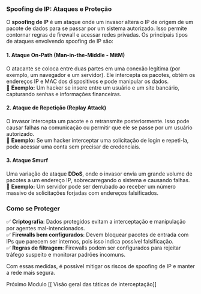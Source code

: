 ### **Spoofing de IP: Ataques e Proteção**

O **spoofing de IP** é um ataque onde um invasor altera o IP de origem de um pacote de dados para se passar por um sistema autorizado. Isso permite contornar regras de firewall e acessar redes privadas. Os principais tipos de ataques envolvendo spoofing de IP são:

#### **1. Ataque On-Path (Man-in-the-Middle - MitM)**

O atacante se coloca entre duas partes em uma conexão legítima (por exemplo, um navegador e um servidor). Ele intercepta os pacotes, obtém os endereços IP e MAC dos dispositivos e pode manipular os dados.  
📌 **Exemplo:** Um hacker se insere entre um usuário e um site bancário, capturando senhas e informações financeiras.

#### **2. Ataque de Repetição (Replay Attack)**

O invasor intercepta um pacote e o retransmite posteriormente. Isso pode causar falhas na comunicação ou permitir que ele se passe por um usuário autorizado.  
📌 **Exemplo:** Se um hacker interceptar uma solicitação de login e repeti-la, pode acessar uma conta sem precisar de credenciais.

#### **3. Ataque Smurf**

Uma variação de ataque **DDoS**, onde o invasor envia um grande volume de pacotes a um endereço IP, sobrecarregando o sistema e causando falhas.  
📌 **Exemplo:** Um servidor pode ser derrubado ao receber um número massivo de solicitações forjadas com endereços falsificados.

### **Como se Proteger**

✅ **Criptografia**: Dados protegidos evitam a interceptação e manipulação por agentes mal-intencionados.  
✅ **Firewalls bem configurados**: Devem bloquear pacotes de entrada com IPs que parecem ser internos, pois isso indica possível falsificação.  
✅ **Regras de filtragem**: Firewalls podem ser configurados para rejeitar tráfego suspeito e monitorar padrões incomuns.

Com essas medidas, é possível mitigar os riscos de spoofing de IP e manter a rede mais segura.

Próximo Modulo [[ Visão geral das táticas de interceptação]]
